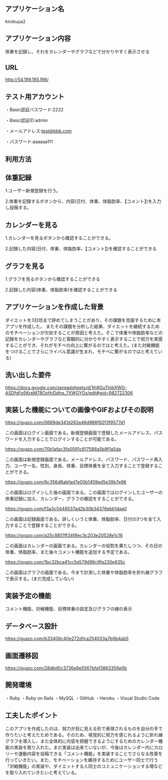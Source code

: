 ## アプリケーション名
kirokuya2
## アプリケーション内容
体重を記録し、それをカレンダーやグラフなどで分かりやすく表示させる
## URL
http://54.199.185.166/
## テスト用アカウント
・Basic認証パスワード:2222

・Basic認証ID:admin

・メールアドレス:test@bbb.com

・パスワード:aaaaaa111

## 利用方法
## 体重記録

1.ユーザー新規登録を行う。

2.体重を記録するボタンから、内容(日付、体重、体脂肪率、【コメント】)を入力し投稿する。
## カレンダーを見る

1.カレンダーを見るボタンから確認することができる。

2.記録した内容(日付、体重、体脂肪率、【コメント】)を確認することができる
## グラフを見る

1.グラフを見るボタンから確認することができる

2.記録した内容(体重、体脂肪率)を確認することができる

## アプリケーションを作成した背景 
ダイエットを3日坊主で辞めてしまうことがあり、その課題を克服するために本アプリを作成した。 またその課題を分析した結果、ダイエットを継続するためのモチベーションが欠如することが原因と考えた。そこで体重や体脂肪率などの記録をカレンダーやグラフなど客観的に分かりやすく表示することで努力を実感することができ、それがモチベの向上に繋がるのではと考えた。(また対戦機能をつけることでさらにライバル意識が生まれ、モチベに繋がるのではと考えている)
## 洗い出した要件
https://docs.google.com/spreadsheets/d/1jhRGuThjbXWG-ASDfgFq5KreM78OzHrDdhq_7XWGYGs/edit#gid=982722306
## 実装した機能についての画像やGIFおよびその説明

https://gyazo.com/0669de341d282e46d986f82f3f9577d1

この画面はログイン画面である。新規登録画面で登録したメールアドレス、パスワードを入力することでログインすることが可能である。

https://gyazo.com/70b1afac3fa0591c817588a5b8f1a5da

この画面は新規登録画面である。メールアドレス、パスワード、パスワード再入力、ユーザー名、性別、身長、体重、目標体重を全て入力することで登録することができる。

https://gyazo.com/6c356d6abfad7e00b1459ed5e39b7e96

この画面はログインした後の画面である。この画面ではログインしたユーザーの体重記録に加え、カレンダー、グラフの確認をすることができる。

https://gyazo.com/f3a3c5448537ad2b30b34376ebb1daa0

この画面は記録画面である。詳しくいうと体重、体脂肪率、日付の3つを全て入力することで登録することができる。

https://gyazo.com/a25c8851ff24f8ec3c203e20528e1c16

この画面はカレンダーの画面である。カレンダーの役割を果たしつつ、その日の体重、体脂肪率、また後々コメント機能を追加する予定である。

https://gyazo.com/1bc32bca41cc5a579d98c9fa230e635c

この画面はグラフの画面である。今まで計測した体重や体脂肪率を折れ線グラフで表示する。(まだ完成していない)

## 実装予定の機能
コメント機能、対戦機能、目標体重の設定及びグラフの線の表示
## データベース設計
https://gyazo.com/b33406c40e272d1ca254033a7b9b4ab5
## 画面遷移図
https://gyazo.com/28dbd0c3736a9e5567bfaf3863356e0b
## 開発環境
・Ruby
・Ruby on Rails
・MySQL
・GitHub
・Heroku
・Visual Studio Code
## 工夫したポイント
このアプリを作成したのは、努力が目に見える形で表現されるものを自分の手で作りたいと考えたためである。そのため、視覚的に努力を感じれるように折れ線グラフを導入し、また全体的に内容を把握できるようにするためのカレンダー機能の実装を取り入れた。まだ実装は出来ていないが、今後はカレンダー内にカロリーや運動内容を投稿できる「コメント機能」を実装することでさらなる改善を行っていきたい。また、モチベーションを維持するためにユーザー同士で行う「対戦機能」の実装や、ダイエットする人同士のコミュニケーションする場などを取り入れていきたいと考えている。